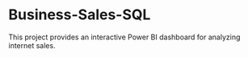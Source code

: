 # Business-Sales-SQL
This project provides an interactive Power BI dashboard for analyzing internet sales. 
